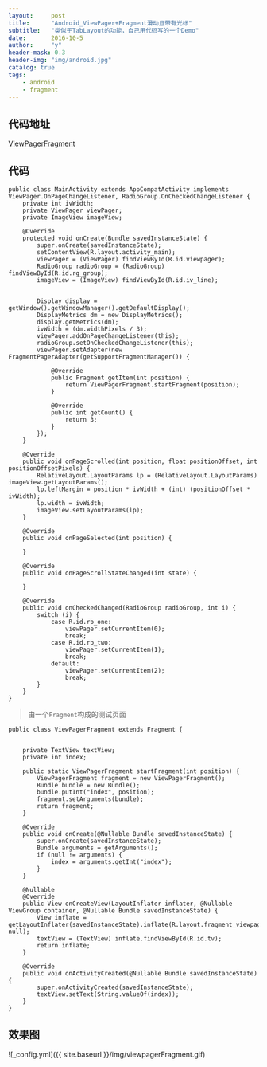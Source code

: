 ```yaml
---
layout:     post
title:      "Android_ViewPager+Fragment滑动且带有光标"
subtitle:   "类似于TabLayout的功能，自己用代码写的一个Demo"
date:       2016-10-5
author:     "y"
header-mask: 0.3
header-img: "img/android.jpg"
catalog: true
tags:
    - android
    - fragment
---
```



## 代码地址

[ViewPagerFragment](https://github.com/7449/AndroidDevelop/blob/develop/Fragment/ViewPager/)

## 代码

	public class MainActivity extends AppCompatActivity implements ViewPager.OnPageChangeListener, RadioGroup.OnCheckedChangeListener {
	    private int ivWidth;
	    private ViewPager viewPager;
	    private ImageView imageView;
	
	    @Override
	    protected void onCreate(Bundle savedInstanceState) {
	        super.onCreate(savedInstanceState);
	        setContentView(R.layout.activity_main);
	        viewPager = (ViewPager) findViewById(R.id.viewpager);
	        RadioGroup radioGroup = (RadioGroup) findViewById(R.id.rg_group);
	        imageView = (ImageView) findViewById(R.id.iv_line);
	
	
	        Display display = getWindow().getWindowManager().getDefaultDisplay();
	        DisplayMetrics dm = new DisplayMetrics();
	        display.getMetrics(dm);
	        ivWidth = (dm.widthPixels / 3);
	        viewPager.addOnPageChangeListener(this);
	        radioGroup.setOnCheckedChangeListener(this);
	        viewPager.setAdapter(new FragmentPagerAdapter(getSupportFragmentManager()) {
	
	            @Override
	            public Fragment getItem(int position) {
	                return ViewPagerFragment.startFragment(position);
	            }
	
	            @Override
	            public int getCount() {
	                return 3;
	            }
	        });
	    }
	
	    @Override
	    public void onPageScrolled(int position, float positionOffset, int positionOffsetPixels) {
	        RelativeLayout.LayoutParams lp = (RelativeLayout.LayoutParams) imageView.getLayoutParams();
	        lp.leftMargin = position * ivWidth + (int) (positionOffset * ivWidth);
	        lp.width = ivWidth;
	        imageView.setLayoutParams(lp);
	    }
	
	    @Override
	    public void onPageSelected(int position) {
	
	    }
	
	    @Override
	    public void onPageScrollStateChanged(int state) {
	
	    }
	
	    @Override
	    public void onCheckedChanged(RadioGroup radioGroup, int i) {
	        switch (i) {
	            case R.id.rb_one:
	                viewPager.setCurrentItem(0);
	                break;
	            case R.id.rb_two:
	                viewPager.setCurrentItem(1);
	                break;
	            default:
	                viewPager.setCurrentItem(2);
	                break;
	        }
	    }
	}

>由一个`Fragment`构成的测试页面


	public class ViewPagerFragment extends Fragment {
	
	
	    private TextView textView;
	    private int index;
	
	    public static ViewPagerFragment startFragment(int position) {
	        ViewPagerFragment fragment = new ViewPagerFragment();
	        Bundle bundle = new Bundle();
	        bundle.putInt("index", position);
	        fragment.setArguments(bundle);
	        return fragment;
	    }
	
	    @Override
	    public void onCreate(@Nullable Bundle savedInstanceState) {
	        super.onCreate(savedInstanceState);
	        Bundle arguments = getArguments();
	        if (null != arguments) {
	            index = arguments.getInt("index");
	        }
	    }
	
	    @Nullable
	    @Override
	    public View onCreateView(LayoutInflater inflater, @Nullable ViewGroup container, @Nullable Bundle savedInstanceState) {
	        View inflate = getLayoutInflater(savedInstanceState).inflate(R.layout.fragment_viewpager, null);
	        textView = (TextView) inflate.findViewById(R.id.tv);
	        return inflate;
	    }
	
	    @Override
	    public void onActivityCreated(@Nullable Bundle savedInstanceState) {
	        super.onActivityCreated(savedInstanceState);
	        textView.setText(String.valueOf(index));
	    }
	}

## 效果图

![_config.yml]({{ site.baseurl }}/img/viewpagerFragment.gif)
